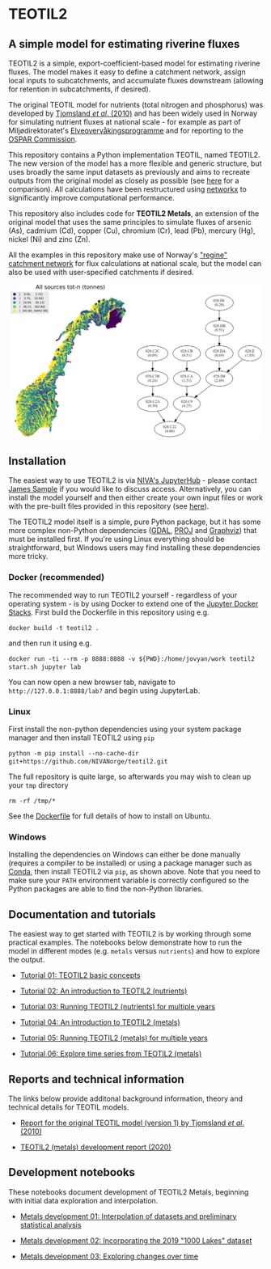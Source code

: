 # TEOTIL2
## A simple model for estimating riverine fluxes

TEOTIL2 is a simple, export-coefficient-based model for estimating riverine fluxes. The model makes it easy to define a catchment network, assign local inputs to subcatchments, and accumulate fluxes downstream (allowing for retention in subcatchments, if desired).

The original TEOTIL model for nutrients (total nitrogen and phosphorus) was developed by [Tjomsland *et al*. (2010)](https://niva.brage.unit.no/niva-xmlui/handle/11250/214825) and has been widely used in Norway for simulating nutrient fluxes at national scale - for example as part of Miljødirektoratet's [Elveovervåkingsprogramme](https://github.com/JamesSample/rid) and for reporting to the [OSPAR Commission](https://www.ospar.org/).

This repository contains a Python implementation TEOTIL, named TEOTIL2. The new version of the model has a more flexible and generic structure, but uses broadly the same input datasets as previously and aims to recreate outputs from the original model as closely as possible (see [here](https://nbviewer.jupyter.org/github/NIVANorge/teotil2/blob/main/notebooks/02_teotil2_nutrients.ipynb#4.-Comparison-to-the-original-TEOTIL) for a comparison). All calculations have been restructured using [networkx](https://networkx.org/) to significantly improve computational performance.

This repository also includes code for **TEOTIL2 Metals**, an extension of the original model that uses the same principles to simulate fluxes of arsenic (As), cadmium (Cd), copper (Cu), chromium (Cr), lead (Pb), mercury (Hg), nickel (Ni) and zinc (Zn).

All the examples in this repository make use of Norway's ["regine" catchment network](https://kartkatalog.geonorge.no/metadata/regine-enhet/8721cdac-f959-4adc-9d54-d3b770e5fa1e) for flux calculations at national scale, but the model can also be used with user-specified catchments if desired.

<p align="center">
  <img src="images/teotil2_example.png" alt="TEOTIL2 example" width="800" />
</p>

## Installation

The easiest way to use TEOTIL2 is via [NIVA's JupyterHub](jupyterhub.niva.no) - please contact [James Sample](https://www.niva.no/Ansatte/james-edward-sample) if you would like to discuss access. Alternatively, you can install the model yourself and then either create your own input files or work with the pre-built files provided in this repository (see [here](https://github.com/NIVANorge/teotil2/tree/main/data/norway_annual_input_data)).

The TEOTIL2 model itself is a simple, pure Python package, but it has some more complex non-Python dependencies ([GDAL](https://gdal.org/), [PROJ](https://proj.org/) and [Graphviz](https://graphviz.org/)) that must be installed first. If you're using Linux everything should be straightforward, but Windows users may find installing these dependencies more tricky.

### Docker (recommended)

The recommended way to run TEOTIL2 yourself - regardless of your operating system - is by using Docker to extend one of the [Jupyter Docker Stacks](https://github.com/jupyter/docker-stacks). First build the Dockerfile in this repository using e.g.

    docker build -t teotil2 .
    
and then run it using e.g.

    docker run -ti --rm -p 8888:8888 -v ${PWD}:/home/jovyan/work teotil2 start.sh jupyter lab
    
You can now open a new browser tab, navigate to `http://127.0.0.1:8888/lab?` and begin using JupyterLab.

### Linux

First install the non-python dependencies using your system package manager and then install TEOTIL2 using `pip`

    python -m pip install --no-cache-dir git+https://github.com/NIVANorge/teotil2.git
    
The full repository is quite large, so afterwards you may wish to clean up your `tmp` directory

    rm -rf /tmp/* 

See the [Dockerfile](https://github.com/NIVANorge/teotil2/blob/main/Dockerfile) for full details of how to install on Ubuntu.

### Windows

Installing the dependencies on Windows can either be done manually (requires a compiler to be installed) or using a package manager such as [Conda](https://docs.conda.io/en/latest/), then install TEOTIL2 via `pip`, as shown above. Note that you need to make sure your `PATH` environment variable is correctly configured so the Python packages are able to find the non-Python libraries.

## Documentation and tutorials

The easiest way to get started with TEOTIL2 is by working through some practical examples. The notebooks below demonstrate how to run the model in different modes (e.g. `metals` versus `nutrients`) and how to explore the output.

 * [Tutorial 01: TEOTIL2 basic concepts](https://nbviewer.jupyter.org/github/NIVANorge/teotil2/blob/main/notebooks/01_teotil2_basics.ipynb)

 * [Tutorial 02: An introduction to TEOTIL2 (nutrients)](https://nbviewer.jupyter.org/github/NIVANorge/teotil2/blob/main/notebooks/02_teotil2_nutrients.ipynb)
 
 * [Tutorial 03: Running TEOTIL2 (nutrients) for multiple years](https://nbviewer.jupyter.org/github/NIVANorge/teotil2/blob/main/notebooks/03_run_nutrients_all_years.ipynb)
 
 * [Tutorial 04: An introduction to TEOTIL2 (metals)](https://nbviewer.jupyter.org/github/NIVANorge/teotil2/blob/main/notebooks/04_teotil2_metals.ipynb)
 
 * [Tutorial 05: Running TEOTIL2 (metals) for multiple years](https://nbviewer.jupyter.org/github/NIVANorge/teotil2/blob/main/notebooks/05_run_metals_all_years.ipynb)
 
 * [Tutorial 06: Explore time series from TEOTIL2 (metals)](https://nbviewer.jupyter.org/github/NIVANorge/teotil2/blob/main/notebooks/06_explore_teotil2_metals_output.ipynb)

## Reports and technical information

The links below provide additonal background information, theory and technical details for TEOTIL models.

 * [Report for the original TEOTIL model (version 1) by Tjomsland *et al*. (2010)](https://niva.brage.unit.no/niva-xmlui/handle/11250/214825)
 
 * [TEOTIL2 (metals) development report (2020)](https://nivanorge.github.io/teotil2/pages/00_intro_and_toc.html)

## Development notebooks

These notebooks document development of TEOTIL2 Metals, beginning with initial data exploration and interpolation.

 * [Metals development 01: Interpolation of datasets and preliminary statistical analysis](https://nbviewer.jupyter.org/github/NIVANorge/teotil2/blob/main/notebooks/dev02_teotil2_metals_interp_and_regress.ipynb)
 
 * [Metals development 02: Incorporating the 2019 "1000 Lakes" dataset](https://nbviewer.jupyter.org/github/NIVANorge/teotil2/blob/main/notebooks/dev03_teotil2_metals_1k_lakes_2019.ipynb)
 
 * [Metals development 03: Exploring changes over time](https://nbviewer.jupyter.org/github/NIVANorge/teotil2/blob/main/notebooks/dev04_teotil2_metals_over_time.ipynb)